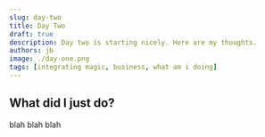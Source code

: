 ```yaml
---
slug: day-two
title: Day Two
draft: true
description: Day two is starting nicely. Here are my thoughts.
authors: jb
image: ./day-one.png
tags: [integrating magic, business, what am i doing]
---
```


## What did I just do?
blah blah blah